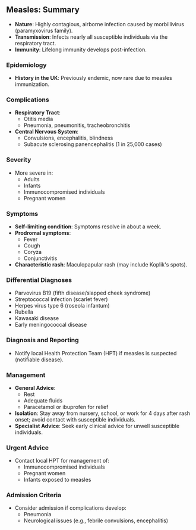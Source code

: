 ## Measles: Summary

- **Nature**: Highly contagious, airborne infection caused by morbillivirus (paramyxovirus family).
- **Transmission**: Infects nearly all susceptible individuals via the respiratory tract.
- **Immunity**: Lifelong immunity develops post-infection.

### Epidemiology
- **History in the UK**: Previously endemic, now rare due to measles immunization.

### Complications
- **Respiratory Tract**:
  - Otitis media
  - Pneumonia, pneumonitis, tracheobronchitis
- **Central Nervous System**:
  - Convulsions, encephalitis, blindness
  - Subacute sclerosing panencephalitis (1 in 25,000 cases)

### Severity
- More severe in:
  - Adults
  - Infants
  - Immunocompromised individuals
  - Pregnant women

### Symptoms
- **Self-limiting condition**: Symptoms resolve in about a week.
- **Prodromal symptoms**:
  - Fever
  - Cough
  - Coryza
  - Conjunctivitis
- **Characteristic rash**: Maculopapular rash (may include Koplik's spots).

### Differential Diagnoses
- Parvovirus B19 (fifth disease/slapped cheek syndrome)
- Streptococcal infection (scarlet fever)
- Herpes virus type 6 (roseola infantum)
- Rubella
- Kawasaki disease
- Early meningococcal disease

### Diagnosis and Reporting
- Notify local Health Protection Team (HPT) if measles is suspected (notifiable disease).

### Management
- **General Advice**:
  - Rest
  - Adequate fluids
  - Paracetamol or ibuprofen for relief
- **Isolation**: Stay away from nursery, school, or work for 4 days after rash onset; avoid contact with susceptible individuals.
- **Specialist Advice**: Seek early clinical advice for unwell susceptible individuals.

### Urgent Advice
- Contact local HPT for management of:
  - Immunocompromised individuals
  - Pregnant women
  - Infants exposed to measles

### Admission Criteria
- Consider admission if complications develop:
  - Pneumonia
  - Neurological issues (e.g., febrile convulsions, encephalitis)